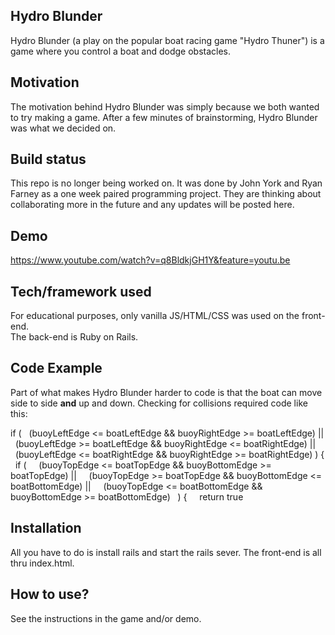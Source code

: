 ## Hydro Blunder
Hydro Blunder (a play on the popular boat racing game "Hydro Thuner") is a game where you control a boat and dodge obstacles.

## Motivation
The motivation behind Hydro Blunder was simply because we both wanted to try making a game. After a few minutes of brainstorming, Hydro Blunder was what we decided on.

## Build status
This repo is no longer being worked on. It was done by John York and Ryan Farney as a one week paired programming project. They are thinking about collaborating more in the future and any updates will be posted here.

## Demo
https://www.youtube.com/watch?v=q8BldkjGH1Y&feature=youtu.be

## Tech/framework used
For educational purposes, only vanilla JS/HTML/CSS was used on the front-end.<br/>
The back-end is Ruby on Rails.

## Code Example
Part of what makes Hydro Blunder harder to code is that the boat can move side to side **and** up and down. Checking for collisions required code like this:

if (
&nbsp;&nbsp;(buoyLeftEdge <= boatLeftEdge && buoyRightEdge >= boatLeftEdge) ||
&nbsp;&nbsp;(buoyLeftEdge >= boatLeftEdge && buoyRightEdge <= boatRightEdge) ||
&nbsp;&nbsp;(buoyLeftEdge <= boatRightEdge && buoyRightEdge >= boatRightEdge)
) {
&nbsp;&nbsp;if (
&nbsp;&nbsp;&nbsp;&nbsp;(buoyTopEdge <= boatTopEdge && buoyBottomEdge >= boatTopEdge) ||
&nbsp;&nbsp;&nbsp;&nbsp;(buoyTopEdge >= boatTopEdge && buoyBottomEdge <= boatBottomEdge) ||
&nbsp;&nbsp;&nbsp;&nbsp;(buoyTopEdge <= boatBottomEdge && buoyBottomEdge >= boatBottomEdge)
&nbsp;&nbsp;) {
&nbsp;&nbsp;&nbsp;&nbsp;return true

## Installation
All you have to do is install rails and start the rails sever. The front-end is all thru index.html.

## How to use?
See the instructions in the game and/or demo.
